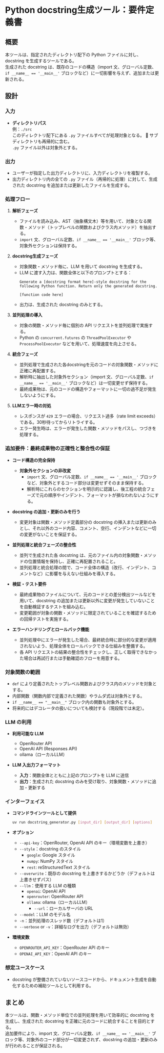 <!-- Dear AI or LLM, this file is generated by a human. -->
<!-- Please do not modify this file. -->

# Python docstring生成ツール：要件定義書

## 概要

本ツールは、指定されたディレクトリ配下の Python ファイルに対し、docstring を生成するツールである。  
生成された docstring は、既存のコードの構造（import 文、グローバル定数、`if __name__ == '__main__'` ブロックなど）に一切影響を与えず、追加または更新される。

## 設計

### 入力

- **ディレクトリパス**  
  例：`./src`  
  このディレクトリ配下にある `.py` ファイルすべてが処理対象となる。  
  サブディレクトリも再帰的に含む。  
  `.py` ファイル以外は対象外とする。

### 出力

- ユーザーが指定した出力ディレクトリに、入力ディレクトリを複製する。  
- 出力ディレクトリ内の全ての `.py` ファイル（再帰的に処理）に対して、生成された docstring を追加または更新したファイルを生成する。

### 処理フロー

1. **解析フェーズ**  
   - ファイルを読み込み、AST（抽象構文木）等を用いて、対象となる関数・メソッド（トップレベルの関数およびクラス内メソッド）を抽出する。  
   - `import` 文、グローバル定数、`if __name__ == '__main__'` ブロック等、対象外セクションは保持する。

2. **docstring生成フェーズ**  
   - 対象関数・メソッド毎に、LLM を用いて docstring を生成する。  
   - LLM に渡す入力は、関数全体と以下のプロンプトとする：  
     ```
     Generate a [docstring format here]-style docstring for the following Python function. Return only the generated docstring.

     [function code here]
     ```
   - 出力は、生成された docstring のみとする。

3. **並列処理の導入**  
   - 対象の関数・メソッド毎に個別の API リクエストを並列処理で実施する。  
   - Python の `concurrent.futures` の `ThreadPoolExecutor` や `ProcessPoolExecutor` などを用いて、処理速度を向上させる。

4. **統合フェーズ**  
   - 並列処理で生成された各docstringを元のコードの対象関数・メソッドに正確に再配置する。  
   - 解析時に抽出した対象外セクション（import 文、グローバル定数、`if __name__ == '__main__'` ブロックなど）は一切変更せず保持する。  
   - 最終成果物は、元のコードの構造やフォーマットに一切の過不足が発生しないようにする。

5. **LLMエラー時の対処**
    - レスポンスが `429` エラーの場合、リクエスト過多（rate limit exceeds）である。30秒待ってからリトライする。
    - エラー発生時は、エラーが発生した関数・メソッドをパスし、つづきを処理する。

### 追加要件：最終成果物の正確性と整合性の保証

- **コード構造の完全保持**  
  - **対象外セクションの非改変**  
    - `import` 文、グローバル定数、`if __name__ == '__main__'` ブロックなど、対象外とするコード部分は変更せずそのまま保持する。  
    - 解析時にこれらのセクションを明示的に認識し、後工程の統合フェーズで元の順序やインデント、フォーマットが損なわれないようにする。

- **docstring の追加・更新のみを行う**  
  - 変更対象は関数・メソッド定義部分の docstring の挿入または更新のみとし、それ以外のコード内容、コメント、空行、インデントなどに一切の変更がないことを保証する。

- **並列処理と統合フェーズの整合性**  
  - 並列で生成された各 docstring は、元のファイル内の対象関数・メソッドの位置情報を保持し、正確に再配置されること。  
  - 並列処理と統合処理の間で、コード全体の構造（改行、インデント、コメントなど）に影響を与えない仕組みを導入する。

- **検証・テスト要件**  
  - 最終成果物のファイルについて、元のコードとの差分検出ツールなどを用いて、docstring の追加または更新以外に変更が発生していないことを自動検証するテストを組み込む。  
  - 変更範囲が対象の関数・メソッドに限定されていることを確認するための回帰テストを実施する。

- **エラーハンドリングとロールバック機能**  
  - 並列処理中にエラーが発生した場合、最終統合時に部分的な変更が適用されないよう、処理全体をロールバックできる仕組みを整備する。  
  - 各 API リクエストの結果の整合性をチェックし、正しく取得できなかった場合は再試行または手動確認のフローを用意する。

### 対象関数の範囲

- `def` により定義されたトップレベル関数およびクラス内のメソッドを対象とする。  
- 内部関数（関数内部で定義された関数）やラムダ式は対象外とする。  
- `if __name__ == "__main__"` ブロック内の関数も対象外とする。  
- 将来的にはデコレータの扱いについても検討する（現段階では未定）。

### LLM の利用

- **利用可能な LLM**  
  - OpenRouter API  
  - OpenAI API (Responses API)  
  - ollama（ローカルLLM）

- **LLM 入出力フォーマット**  
  - **入力**：関数全体とともに上記のプロンプトを LLM に送信  
  - **出力**：生成された docstring のみを受け取り、対象関数・メソッドに追加・更新する

### インターフェイス

- **コマンドラインツールとして提供**

  ```bash
  uv run docstring_generator.py [input_dir] [output_dir] [options]
  ```

- **オプション**

  - `--api-key`：OpenRouter, OpenAI API のキー（環境変数を上書き）  
  - `--style`：docstring のスタイル  
    - `google`: Google スタイル  
    - `numpy`: NumPy スタイル  
    - `rest`: reStructuredText スタイル  
  - `--overwrite`：既存の docstring を上書きするかどうか（デフォルトは上書きせずパス）  
  - `--llm`：使用する LLM の種類  
    - `openai`: OpenAI API  
    - `openrouter`: OpenRouter API  
    - `ollama`: ollama（ローカルLLM）  
      - `--url`：ローカルサーバの URL  
  - `--model`：LLM のモデル名  
  - `-n`：並列処理のスレッド数（デフォルトは1）
  - `--verbose` or `-v`：詳細なログを出力（デフォルトは無効）

- **環境変数**

  - `OPENROUTER_API_KEY`：OpenRouter API のキー  
  - `OPENAI_API_KEY`：OpenAI API のキー

### 想定ユースケース

- docstring が整備されていないソースコードから、ドキュメント生成を自動化するための補助ツールとして利用する。

## まとめ

本ツールは、関数・メソッド単位での並列処理を用いて効率的に docstring を生成し、生成された docstring を正確に元のコードに統合することを目的とする。  
追加要件により、import 文、グローバル定数、`if __name__ == '__main__'` ブロック等、対象外のコード部分が一切変更されず、docstring の追加・更新のみが行われることが保証される。
